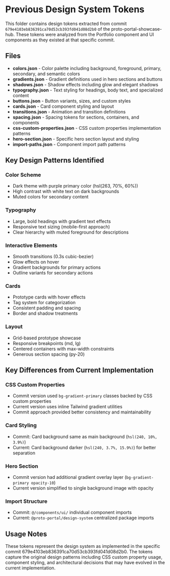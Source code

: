 # Previous Design System Tokens

This folder contains design tokens extracted from commit `679e4103eb836391ca70d53cb393fd041d08d2b0` of the proto-portal-showcase-hub. These tokens were analyzed from the Portfolio component and UI components as they existed at that specific commit.

## Files

- **colors.json** - Color palette including background, foreground, primary, secondary, and semantic colors
- **gradients.json** - Gradient definitions used in hero sections and buttons
- **shadows.json** - Shadow effects including glow and elegant shadows
- **typography.json** - Text styling for headings, body text, and specialized content
- **buttons.json** - Button variants, sizes, and custom styles
- **cards.json** - Card component styling and layout
- **transitions.json** - Animation and transition definitions
- **spacing.json** - Spacing tokens for sections, containers, and components
- **css-custom-properties.json** - CSS custom properties implementation patterns
- **hero-section.json** - Specific hero section layout and styling
- **import-paths.json** - Component import path patterns

## Key Design Patterns Identified

### Color Scheme
- Dark theme with purple primary color (hsl(263, 70%, 60%))
- High contrast with white text on dark backgrounds
- Muted colors for secondary content

### Typography
- Large, bold headings with gradient text effects
- Responsive text sizing (mobile-first approach)
- Clear hierarchy with muted foreground for descriptions

### Interactive Elements
- Smooth transitions (0.3s cubic-bezier)
- Glow effects on hover
- Gradient backgrounds for primary actions
- Outline variants for secondary actions

### Cards
- Prototype cards with hover effects
- Tag system for categorization
- Consistent padding and spacing
- Border and shadow treatments

### Layout
- Grid-based prototype showcase
- Responsive breakpoints (md, lg)
- Centered containers with max-width constraints
- Generous section spacing (py-20)

## Key Differences from Current Implementation

### CSS Custom Properties
- Commit version used `bg-gradient-primary` classes backed by CSS custom properties
- Current version uses inline Tailwind gradient utilities
- Commit approach provided better consistency and maintainability

### Card Styling  
- Commit: Card background same as main background (`hsl(240, 10%, 3.9%)`)
- Current: Card background darker (`hsl(240, 3.7%, 15.9%)`) for better separation

### Hero Section
- Commit version had additional gradient overlay layer (`bg-gradient-primary opacity-10`)
- Current version simplified to single background image with opacity

### Import Structure
- Commit: `@/components/ui/` individual component imports
- Current: `@proto-portal/design-system` centralized package imports

## Usage Notes

These tokens represent the design system as implemented in the specific commit 679e4103eb836391ca70d53cb393fd041d08d2b0. The tokens capture the original design patterns including CSS custom property usage, component styling, and architectural decisions that may have evolved in the current implementation.